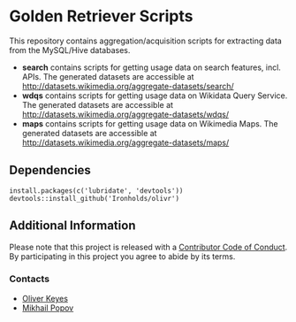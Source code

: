 Golden Retriever Scripts
========================

This repository contains aggregation/acquisition scripts for extracting data from the MySQL/Hive databases.

- **search** contains scripts for getting usage data on search features, incl. APIs. The generated datasets are accessible at http://datasets.wikimedia.org/aggregate-datasets/search/
- **wdqs** contains scripts for getting usage data on Wikidata Query Service. The generated datasets are accessible at http://datasets.wikimedia.org/aggregate-datasets/wdqs/
- **maps** contains scripts for getting usage data on Wikimedia Maps. The generated datasets are accessible at http://datasets.wikimedia.org/aggregate-datasets/maps/

## Dependencies

```
install.packages(c('lubridate', 'devtools'))
devtools::install_github('Ironholds/olivr')
```

## Additional Information

Please note that this project is released with a [Contributor Code of Conduct](CONDUCT.md). By participating in this project you agree to abide by its terms.

### Contacts

- [Oliver Keyes](https://meta.wikimedia.org/wiki/User:Okeyes_(WMF))
- [Mikhail Popov](https://meta.wikimedia.org/wiki/User:MPopov_(WMF))
